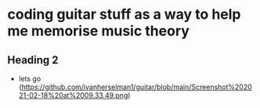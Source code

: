 # coding guitar stuff as a way to help me memorise music theory
## Heading 2
* lets go
(https://github.com/ivanherselman1/guitar/blob/main/Screenshot%202021-02-18%20at%2009.33.49.png)

